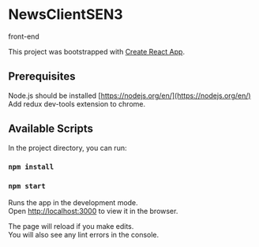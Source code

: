 # NewsClientSEN3
front-end

This project was bootstrapped with [Create React App](https://github.com/facebook/create-react-app).

## Prerequisites

Node.js should be installed [https://nodejs.org/en/](https://nodejs.org/en/) <br />
Add redux dev-tools extension to chrome.

## Available Scripts

In the project directory, you can run:

### `npm install`

### `npm start`

Runs the app in the development mode.<br />
Open [http://localhost:3000](http://localhost:3000) to view it in the browser.

The page will reload if you make edits.<br />
You will also see any lint errors in the console.
